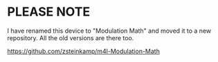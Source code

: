 # PLEASE NOTE

I have renamed this device to "Modulation Math" and moved it to a new
repository. All the old versions are there too.

https://github.com/zsteinkamp/m4l-Modulation-Math
